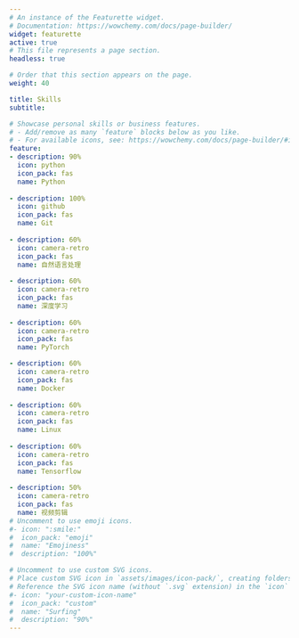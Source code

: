 ```yaml
---
# An instance of the Featurette widget.
# Documentation: https://wowchemy.com/docs/page-builder/
widget: featurette
active: true
# This file represents a page section.
headless: true

# Order that this section appears on the page.
weight: 40

title: Skills
subtitle:

# Showcase personal skills or business features.
# - Add/remove as many `feature` blocks below as you like.
# - For available icons, see: https://wowchemy.com/docs/page-builder/#icons
feature:
- description: 90%
  icon: python
  icon_pack: fas
  name: Python
  
- description: 100%
  icon: github
  icon_pack: fas
  name: Git
  
- description: 60%
  icon: camera-retro
  icon_pack: fas
  name: 自然语言处理
  
- description: 60%
  icon: camera-retro
  icon_pack: fas
  name: 深度学习
  
- description: 60%
  icon: camera-retro
  icon_pack: fas
  name: PyTorch

- description: 60%
  icon: camera-retro
  icon_pack: fas
  name: Docker
  
- description: 60%
  icon: camera-retro
  icon_pack: fas
  name: Linux
  
- description: 60%
  icon: camera-retro
  icon_pack: fas
  name: Tensorflow
  
- description: 50%
  icon: camera-retro
  icon_pack: fas
  name: 视频剪辑
# Uncomment to use emoji icons.
#- icon: ":smile:"
#  icon_pack: "emoji"
#  name: "Emojiness"
#  description: "100%"  

# Uncomment to use custom SVG icons.
# Place custom SVG icon in `assets/images/icon-pack/`, creating folders if necessary.
# Reference the SVG icon name (without `.svg` extension) in the `icon` field.
#- icon: "your-custom-icon-name"
#  icon_pack: "custom"
#  name: "Surfing"
#  description: "90%"
---
```

